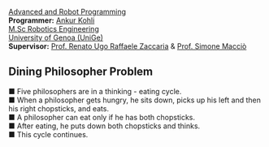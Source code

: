 [Advanced and Robot Programming](https://corsi.unige.it/en/off.f/2022/ins/60228?codcla=10635)<br>
**Programmer:** [Ankur Kohli](https://github.com/ankurkohli007)<br>
[M.Sc Robotics Engineering](https://corsi.unige.it/corsi/10635)<br>
[University of Genoa (UniGe)](https://unige.it/en)<br>
**Supervisor:** [Prof. Renato Ugo Raffaele Zaccaria](https://rubrica.unige.it/personale/VUFOXVhs) & [Prof. Simone Macciò](https://rubrica.unige.it/personale/UUNAWFho)

## Dining Philosopher Problem ##

■ Five philosophers are in a thinking - eating cycle.<br>
■ When a philosopher gets hungry, he sits down, picks up his left and then his right chopsticks, and eats.<br>
■ A philosopher can eat only if he has both chopsticks.<br>
■ After eating, he puts down both chopsticks and thinks.<br>
■ This cycle continues.<br>
